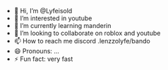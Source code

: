 - 👋 Hi, I’m @Lyfeisold
- 👀 I’m interested in youtube
- 🌱 I’m currently learning manderin
- 💞️ I’m looking to collaborate on roblox and youtube
- 📫 How to reach me discord .lenzzolyfe/bando
- 😄 Pronouns: ...
- ⚡ Fun fact: very fast

<!---
Lyfeisold/Lyfeisold is a ✨ special ✨ repository because its `README.md` (this file) appears on your GitHub profile.
You can click the Preview link to take a look at your changes.
--->
